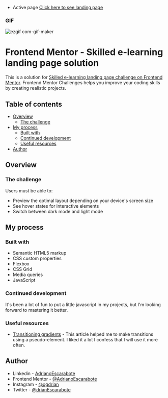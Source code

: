 - Active page [Click here to see landing page](https://adrianoescarabote.github.io/skilled-elearning-landing-page/)

### GIF

![ezgif com-gif-maker](https://user-images.githubusercontent.com/101136987/187788723-ee4ab809-859e-468c-93ff-39916e3da7ad.gif)

# Frontend Mentor - Skilled e-learning landing page solution

This is a solution for [Skilled e-learning landing page challenge on Frontend Mentor](https://www.frontendmentor.io/challenges/skilled-elearning-landing-page-S1ObDrZ8q). Frontend Mentor Challenges helps you improve your coding skills by creating realistic projects.

## Table of contents

- [Overview](#overview)
  - [The challenge](#the-challenge)
- [My process](#my-process)
  - [Built with](#built-with)
  - [Continued development](#continued-development)
  - [Useful resources](#useful-resources)
- [Author](#author)

## Overview

### The challenge

Users must be able to:

- Preview the optimal layout depending on your device's screen size
- See hover states for interactive elements
- Switch between dark mode and light mode

## My process

### Built with

- Semantic HTML5 markup
- CSS custom properties
- Flexbox
- CSS Grid
- Media queries
- JavaScript

### Continued development

It's been a lot of fun to put a little javascript in my projects, but I'm looking forward to mastering it better.

### Useful resources

- [Transitioning gradients](https://css-tricks.com/transitioning-gradients/) - This article helped me to make transitions using a pseudo-element. I liked it a lot I confess that I will use it more often.

## Author

- Linkedin - [AdrianoEscarabote](https://www.linkedin.com/in/adriano-escarabote-944b02233/)
- Frontend Mentor - [@AdrianoEscarabote](https://www.frontendmentor.io/profile/AdrianoEscarabote)
- Instagram - [@ogdrian](https://www.instagram.com/ogdrian/)
- Twitter - [@drianEscarabote](https://twitter.com/drianEscarabote)
